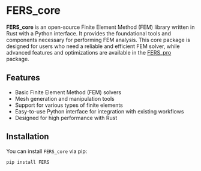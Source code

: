 # FERS_core

**FERS_core** is an open-source Finite Element Method (FEM) library written in Rust with a Python interface. It provides the foundational tools and components necessary for performing FEM analysis. This core package is designed for users who need a reliable and efficient FEM solver, while advanced features and optimizations are available in the [FERS_pro](#fers_pro) package.

## Features

- Basic Finite Element Method (FEM) solvers
- Mesh generation and manipulation tools
- Support for various types of finite elements
- Easy-to-use Python interface for integration with existing workflows
- Designed for high performance with Rust

## Installation

You can install `FERS_core` via pip:

```bash
pip install FERS
